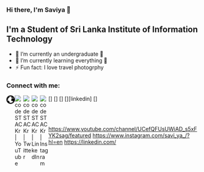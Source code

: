 ### Hi there, I'm Saviya 👋

## I'm a Student of Sri Lanka Institute of Information Technology
- 🔭 I’m currently an undergraduate 👯
- 🌱 I’m currently learning everything 🤣
- ⚡ Fun fact: I love travel photogrphy

### Connect with me:

[<img align="left" alt="codeSTACKr.com" width="22px" src="https://raw.githubusercontent.com/iconic/open-iconic/master/svg/globe.svg" />]
[<img align="left" alt="codeSTACKr | YouTube" width="22px" src="https://www.youtube.com/channel/UCefQFUsUWiAD_s5xFYK2sag" />]
[<img align="left" alt="codeSTACKr | Twitter" width="22px" src="https://cdn.jsdelivr.net/npm/simple-icons@v3/icons/twitter.svg" />]
[<img align="left" alt="codeSTACKr | LinkedIn" width="22px" src="https://cdn.jsdelivr.net/npm/simple-icons@v3/icons/linkedin.svg" />][linkedin]
[<img align="left" alt="codeSTACKr | Instagram" width="22px" src="https://www.instagram.com/savi_ya_/?hl=en" />]


<br />
<br />


https://www.youtube.com/channel/UCefQFUsUWiAD_s5xFYK2sag/featured
https://www.instagram.com/savi_ya_/?hl=en
https://linkedin.com/
